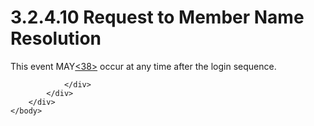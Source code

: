 <html dir="LTR" xmlns:mshelp="http://msdn.microsoft.com/mshelp" xmlns:ddue="http://ddue.schemas.microsoft.com/authoring/2003/5" xmlns:xlink="http://www.w3.org/1999/xlink" xmlns:tool="http://www.microsoft.com/tooltip">
    <head>
        <meta http-equiv="Content-Type" content="text/html; CHARSET=utf-8"></meta>
        <meta name="save" content="history"></meta>
        <title>3.2.4.10 Request to Member Name Resolution</title>
        <xml>
            <mshelp:toctitle title="3.2.4.10 Request to Member Name Resolution"></mshelp:toctitle>
            <mshelp:rltitle title="[MS-SSAS8]: Request to Member Name Resolution"></mshelp:rltitle>
            <mshelp:keyword index="A" term="fd430bdb-48a6-43f0-8276-e37b4777681f"></mshelp:keyword>
            <mshelp:attr name="DCSext.ContentType" value="open specification"></mshelp:attr>
            <mshelp:attr name="AssetID" value="fd430bdb-48a6-43f0-8276-e37b4777681f"></mshelp:attr>
            <mshelp:attr name="TopicType" value="kbRef"></mshelp:attr>
            <mshelp:attr name="DCSext.Title" value="[MS-SSAS8]: Request to Member Name Resolution" />
        </xml>
    </head>
    <body>
        <div id="header">
            <h1 class="heading">3.2.4.10 Request to Member Name Resolution</h1>
        </div>
        <div id="mainSection">
            <div id="mainBody">
                <div id="allHistory" class="saveHistory"></div>
                <div id="sectionSection0" class="section" name="collapseableSection">
                    

<p>This event MAY<a id="Appendix_A_Target_38"></a><a href="05c9e5c4-4566-418c-a56e-69fca8d73f4b.html#Appendix_A_38" aria-label="Product behavior note 38">&lt;38&gt;</a> occur at
any time after the login sequence. </p>


                </div>
            </div>
        </div>
    </body>
</html>